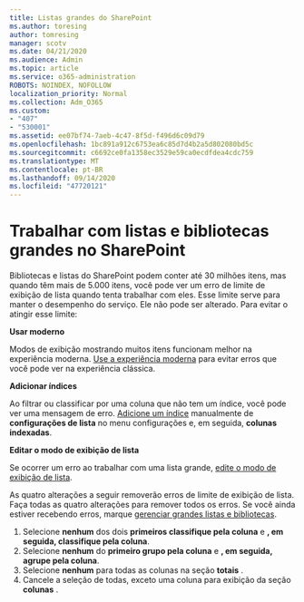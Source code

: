 ```yaml
---
title: Listas grandes do SharePoint
ms.author: toresing
author: tomresing
manager: scotv
ms.date: 04/21/2020
ms.audience: Admin
ms.topic: article
ms.service: o365-administration
ROBOTS: NOINDEX, NOFOLLOW
localization_priority: Normal
ms.collection: Adm_O365
ms.custom:
- "407"
- "530001"
ms.assetid: ee07bf74-7aeb-4c47-8f5d-f496d6c09d79
ms.openlocfilehash: 1bc891a912c6753ea6c85d7d4b2a5d802080bd5c
ms.sourcegitcommit: c6692ce0fa1358ec3529e59ca0ecdfdea4cdc759
ms.translationtype: MT
ms.contentlocale: pt-BR
ms.lasthandoff: 09/14/2020
ms.locfileid: "47720121"
---
```

# <a name="work-with-large-lists-and-libraries-in-sharepoint"></a>Trabalhar com listas e bibliotecas grandes no SharePoint

Bibliotecas e listas do SharePoint podem conter até 30 milhões itens, mas quando têm mais de 5.000 itens, você pode ver um erro de limite de exibição de lista quando tenta trabalhar com eles. Esse limite serve para manter o desempenho do serviço. Ele não pode ser alterado. Para evitar o atingir esse limite:

**Usar moderno**

Modos de exibição mostrando muitos itens funcionam melhor na experiência moderna. [Use a experiência moderna](https://support.office.com/article/66dac24b-4177-4775-bf50-3d267318caa9) para evitar erros que você pode ver na experiência clássica.

**Adicionar índices**

Ao filtrar ou classificar por uma coluna que não tem um índice, você pode ver uma mensagem de erro. [Adicione um índice](https://support.office.com/article/f3f00554-b7dc-44d1-a2ed-d477eac463b0) manualmente de **configurações de lista** no menu configurações e, em seguida, **colunas indexadas**.

**Editar o modo de exibição de lista**

Se ocorrer um erro ao trabalhar com uma lista grande, [edite o modo de exibição de lista](https://support.office.com/article/15916903-e79a-423f-b4e2-02d37e1ff372).

As quatro alterações a seguir removerão erros de limite de exibição de lista. Faça todas as quatro alterações para remover todos os erros. Se você ainda estiver recebendo erros, marque [gerenciar grandes listas e bibliotecas](https://support.office.com/article/B8588DAE-9387-48C2-9248-C24122F07C59).

1. Selecione **nenhum** dos dois **primeiros classifique pela coluna** e **, em seguida, classifique pela coluna**.
2. Selecione **nenhum** do **primeiro grupo pela coluna** e **, em seguida, agrupe pela coluna**.
3. Selecione **nenhum** para todas as colunas na seção **totais** .
4. Cancele a seleção de todas, exceto uma coluna para exibição da seção **colunas** .

